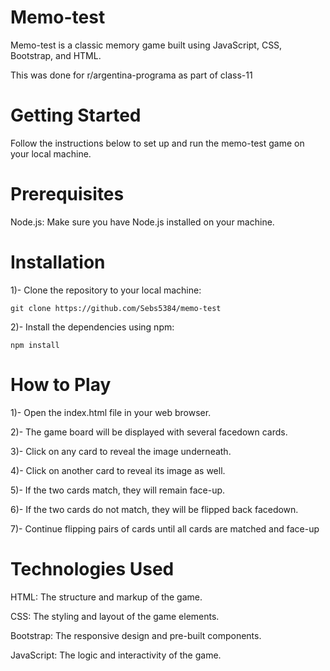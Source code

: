 # Memo-test

Memo-test is a classic memory game built using JavaScript, CSS, Bootstrap, and HTML. 

This was done for r/argentina-programa as part of class-11

# Getting Started
Follow the instructions below to set up and run the memo-test game on your local machine.

# Prerequisites
Node.js: Make sure you have Node.js installed on your machine.

# Installation

1)- Clone the repository to your local machine:

```git clone https://github.com/Sebs5384/memo-test```

2)- Install the dependencies using npm:

```npm install```

# How to Play
1)- Open the index.html file in your web browser.

2)- The game board will be displayed with several facedown cards.

3)- Click on any card to reveal the image underneath.

4)- Click on another card to reveal its image as well.

5)- If the two cards match, they will remain face-up.

6)- If the two cards do not match, they will be flipped back facedown.

7)- Continue flipping pairs of cards until all cards are matched and face-up

# Technologies Used

HTML: The structure and markup of the game.

CSS: The styling and layout of the game elements.

Bootstrap: The responsive design and pre-built components.

JavaScript: The logic and interactivity of the game.
 
